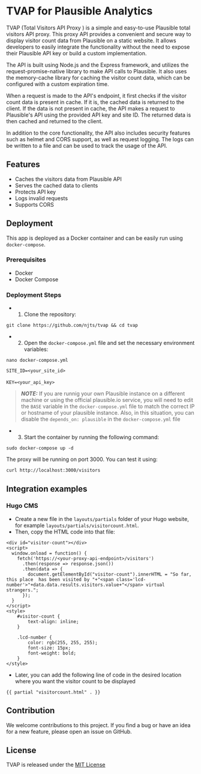 # TVAP for Plausible Analytics

TVAP (Total Visitors API Proxy ) is a simple and easy-to-use Plausible total visitors API proxy.
This proxy API provides a convenient and secure way to display visitor count data from Plausible on a static website. It allows developers to easily integrate the functionality without the need to expose their Plausible API key or build a custom implementation.

The API is built using Node.js and the Express framework, and utilizes the request-promise-native library to make API calls to Plausible. It also uses the memory-cache library for caching the visitor count data, which can be configured with a custom expiration time.

When a request is made to the API's endpoint, it first checks if the visitor count data is present in cache. If it is, the cached data is returned to the client. If the data is not present in cache, the API makes a request to Plausible's API using the provided API key and site ID. The returned data is then cached and returned to the client.

In addition to the core functionality, the API also includes security features such as helmet and CORS support, as well as request logging. The logs can be written to a file and can be used to track the usage of the API.

## Features

- Caches the visitors data from Plausible API
- Serves the cached data to clients
- Protects API key
- Logs invalid requests
- Supports CORS

## Deployment

This app is deployed as a Docker container and can be easily run using `docker-compose`.

### Prerequisites

- Docker
- Docker Compose

### Deployment Steps

- 1. Clone the repository:

```
git clone https://github.com/njts/tvap && cd tvap
```

- 2. Open the `docker-compose.yml` file and set the necessary environment variables:

```
nano docker-compose.yml
```

`SITE_ID=<your_site_id>`
<br/><br/>
`KEY=<your_api_key>`

> **_NOTE:_** If you are runnig your own Plausible instance on a different machine or using the official plausible.io service, you will need to edit the `BASE` variable in the `docker-compose.yml` file to match the correct IP or hostname of your plausible instance. Also, in this situation, you can disable the `depends_on: plausible` in the `docker-compose.yml` file


- 3. Start the container by running the following command:

```
sudo docker-compose up -d
```

The proxy will be running on port 3000.
You can test it using:

```
curl http://localhost:3000/visitors
```

## Integration examples

### Hugo CMS

- Create a new file in the `layouts/partials` folder of your Hugo website, for example `layouts/partials/visitorcount.html`.
- Then, copy the HTML code into that file:

```
<div id="visitor-count"></div>
<script>
  window.onload = function() {
    fetch('https://<your-proxy-api-endpoint>/visitors')
      .then(response => response.json())
      .then(data => {
        document.getElementById("visitor-count").innerHTML = "So far, this place  has been visited by "+"<span class='lcd-number'>"+data.data.results.visitors.value+"</span> virtual strangers.";
      });
  }
</script>
<style>
    #visitor-count {
        text-align: inline;
    }

    .lcd-number {
        color: rgb(255, 255, 255);
        font-size: 15px;
        font-weight: bold;
    }
</style>
```
- Later, you can add the following line of code in the desired location where you want the visitor count to be displayed

```
{{ partial "visitorcount.html" . }}
```

## Contribution

We welcome contributions to this project. If you find a bug or have an idea for a new feature, please open an issue on GitHub.

## License

TVAP is released under the [MIT License](https://github.com/njts/tvap/blob/master/LICENSE)
